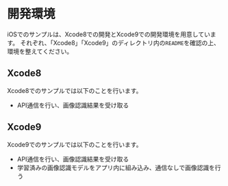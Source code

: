 # 開発環境

iOSでのサンプルは、Xcode8での開発とXcode9での開発環境を用意しています。
それぞれ、「Xcode8」「Xcode9」のディレクトリ内の`README`を確認の上、環境を整えてください。

## Xcode8

Xcode8でのサンプルでは以下のことを行います。

- API通信を行い、画像認識結果を受け取る

## Xcode9

Xcode9でのサンプルでは以下のことを行います。

- API通信を行い、画像認識結果を受け取る
- 学習済みの画像認識モデルをアプリ内に組み込み、通信なしで画像認識を行う


